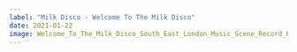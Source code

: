 ```yaml
---
label: "Milk Disco - Welcome To The Milk Disco"
date: 2021-01-22
image: Welcome_To_The_Milk_Disco_South_East_London_Music_Scene_Record_Producer.jpeg
---
```

